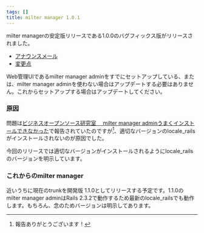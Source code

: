 ```yaml
---
tags: []
title: milter manager 1.0.1
---
```

milter managerの安定版リリースである1.0.0のバグフィックス版がリリースされました。
<!--more-->


  * [アナウンスメール](http://sourceforge.net/mailarchive/forum.php?thread_name=20090514.125004.661008738090483992.kou%40clear-code.com&forum_name=milter-manager-users-ja)
  * [変更点](http://milter-manager.sourceforge.net/reference/ja/news.html)

Web管理UIであるmilter manager adminをすでにセットアップしている、または、milter manager adminを使わない場合はアップデートする必要はありません。これからセットアップする場合はアップデートしてください。

### 原因

問題は[ビジネスオープンソース研究室　 milter manager adminうまくインストールできなかった](http://opensource2008.blog36.fc2.com/blog-entry-137.html)で報告されていたのですが[^0]、適切なバージョンのlocale_railsがインストールされないのが原因でした。

今回のリリースでは適切なバージョンがインストールされるようにlocale_railsのバージョンを明示しています。

### これからのmilter manager

近いうちに現在のtrunkを開発版 1.1.0としてリリースする予定です。1.1.0のmilter manager adminはRails 2.3.2で動作するため最新のlocale_railsでも動作します。もちろん、念のためバージョンは明示してあります。

[^0]: 報告ありがとうございます！
